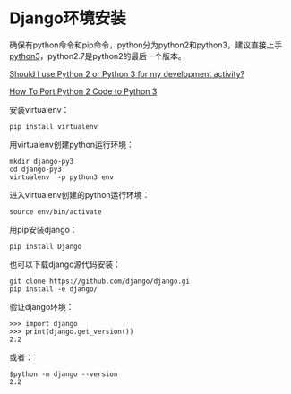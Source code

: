 # Django环境安装


确保有python命令和pip命令，python分为python2和python3，建议直接上手[python3](https://docs.python.org/3/contents.html)，python2.7是python2的最后一个版本。

[Should I use Python 2 or Python 3 for my development activity?](https://wiki.python.org/moin/Python2orPython3)

[How To Port Python 2 Code to Python 3 ](https://www.digitalocean.com/community/tutorials/how-to-port-python-2-code-to-python-3)

安装virtualenv：

	pip install virtualenv

用virtualenv创建python运行环境：

	mkdir django-py3
	cd django-py3
	virtualenv  -p python3 env

进入virtualenv创建的python运行环境：

	source env/bin/activate

用pip安装django：

	pip install Django

也可以下载django源代码安装：

	git clone https://github.com/django/django.gi
	pip install -e django/

验证django环境：

	>>> import django
	>>> print(django.get_version())
	2.2

或者：

	$python -m django --version
	2.2
